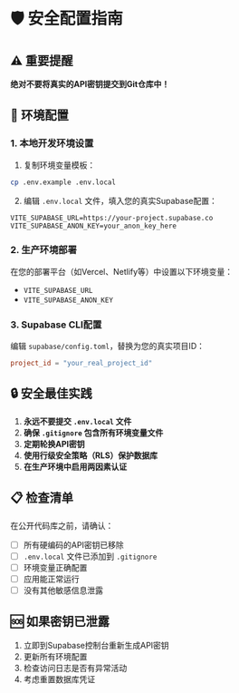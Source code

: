 # 🛡️ 安全配置指南

## ⚠️ 重要提醒

**绝对不要将真实的API密钥提交到Git仓库中！**

## 🔧 环境配置

### 1. 本地开发环境设置

1. 复制环境变量模板：
```bash
cp .env.example .env.local
```

2. 编辑 `.env.local` 文件，填入您的真实Supabase配置：
```env
VITE_SUPABASE_URL=https://your-project.supabase.co
VITE_SUPABASE_ANON_KEY=your_anon_key_here
```

### 2. 生产环境部署

在您的部署平台（如Vercel、Netlify等）中设置以下环境变量：

- `VITE_SUPABASE_URL`
- `VITE_SUPABASE_ANON_KEY`

### 3. Supabase CLI配置

编辑 `supabase/config.toml`，替换为您的真实项目ID：
```toml
project_id = "your_real_project_id"
```

## 🔒 安全最佳实践

1. **永远不要提交 `.env.local` 文件**
2. **确保 `.gitignore` 包含所有环境变量文件**
3. **定期轮换API密钥**
4. **使用行级安全策略（RLS）保护数据库**
5. **在生产环境中启用两因素认证**

## 📋 检查清单

在公开代码库之前，请确认：

- [ ] 所有硬编码的API密钥已移除
- [ ] `.env.local` 文件已添加到 `.gitignore`
- [ ] 环境变量正确配置
- [ ] 应用能正常运行
- [ ] 没有其他敏感信息泄露

## 🆘 如果密钥已泄露

1. 立即到Supabase控制台重新生成API密钥
2. 更新所有环境配置
3. 检查访问日志是否有异常活动
4. 考虑重置数据库凭证 